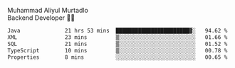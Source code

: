 Muhammad Aliyul Murtadlo
<br>
Backend Developer 👨‍💻
<br>
<!--START_SECTION:waka-->

```txt
Java              21 hrs 53 mins  ███████████████████████▓░   94.62 %
XML               23 mins         ▒░░░░░░░░░░░░░░░░░░░░░░░░   01.66 %
SQL               21 mins         ▒░░░░░░░░░░░░░░░░░░░░░░░░   01.52 %
TypeScript        10 mins         ▒░░░░░░░░░░░░░░░░░░░░░░░░   00.78 %
Properties        8 mins          ░░░░░░░░░░░░░░░░░░░░░░░░░   00.65 %
```

<!--END_SECTION:waka-->
